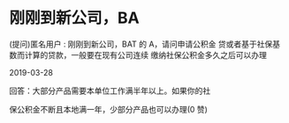 # 刚刚到新公司，BA

(提问)匿名用户 : 刚刚到新公司，BAT 的 A，请问申请公积金 贷或者基于社保基数而计算的贷款，一般要在现有公司连续 缴纳社保公积金多久之后可以办理

2019-03-28

回答：大部分产品需要本单位工作满半年以上。如果你的社

保公积金不断且本地满一年，少部分产品也可以办理(0 赞)